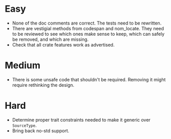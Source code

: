 # Easy

 *  None of the doc comments are correct. The tests need to be rewritten.
*   There are vestigial methods from codespan and nom_locate. They need to be reviewed to see which
    ones make sense to keep, which can safely be removed, and which are missing.
 * Check that all crate features work as advertised.
 
# Medium

 * There is some unsafe code that shouldn't be required. Removing it might require rethinking the
  design.

# Hard

 * Determine proper trait constraints needed to make it generic over `SourceType`.
 * Bring back no-std support.
